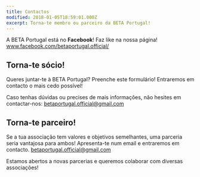 ```yaml
---
title: Contactos
modified: 2018-01-05T18:59:01.000Z
excerpt: Torna-te membro ou parceiro da BETA Portugal!
---
```

A BETA Portugal está no **Facebook**! Faz like na nossa página!\
www.facebook.com/betaportugal.official/



## Torna-te sócio!

Queres juntar-te à BETA Portugal? Preenche este formulário! Entraremos em contacto o mais cedo possível! 

Caso tenhas dúvidas ou precises de mais informações, não hesites em contactar-nos: [betaportugal.official@gmail.com](mailto:contact@italy.beta-europe.org)



## Torna-te parceiro!

Se a tua associação tem valores e objetivos semelhantes, uma parceria seria vantajosa para ambos! Apresenta-te num email e entraremos em contacto.  [betaportugal.official@gmail.com](mailto:contact@italy.beta-europe.org)

Estamos abertos a novas parcerias e queremos colaborar com diversas associações!
